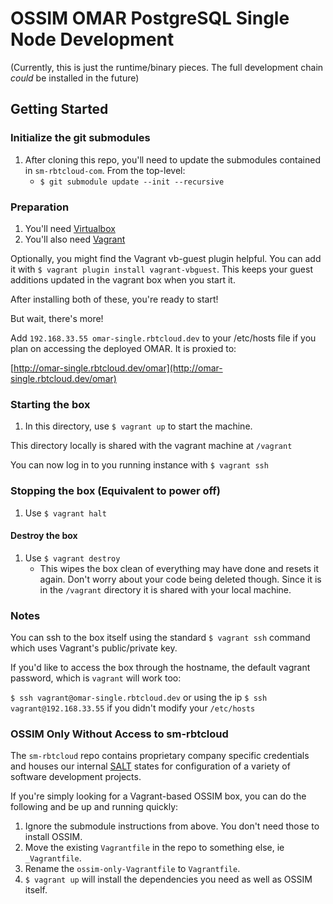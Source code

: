 # OSSIM OMAR PostgreSQL Single Node Development
(Currently, this is just the runtime/binary pieces.  The full
development chain _could_ be installed in the future)

## Getting Started

### Initialize the git submodules
1. After cloning this repo, you'll need to update the submodules contained
in `sm-rbtcloud-com`.  From the top-level:
    - `$ git submodule update --init --recursive`

### Preparation
1. You'll need [Virtualbox](http://virtualbox.org)
2. You'll also need [Vagrant](http://vagrantup.com)

Optionally, you might find the Vagrant vb-guest plugin helpful. You can add
it with `$ vagrant plugin install vagrant-vbguest`. This keeps your guest
additions updated in the vagrant box when you start it.

After installing both of these, you're ready to start!

But wait, there's more!

Add `192.168.33.55 omar-single.rbtcloud.dev` to your /etc/hosts file if
you plan on accessing the deployed OMAR.  It is proxied to:

[http://omar-single.rbtcloud.dev/omar](http://omar-single.rbtcloud.dev/omar)

### Starting the box

1. In this directory, use `$ vagrant up` to start the machine.

This directory locally is shared with the vagrant machine at `/vagrant`

You can now log in to you running instance with `$ vagrant ssh`

### Stopping the box (Equivalent to power off)
1. Use `$ vagrant halt`

#### Destroy the box
1. Use `$ vagrant destroy`
    - This wipes the box clean of everything may have done and resets it again. Don't
      worry about your code being deleted though. Since it is in the `/vagrant` directory
      it is shared with your local machine.

### Notes
You can ssh to the box itself using the standard `$ vagrant ssh` command which uses Vagrant's public/private key.

If you'd like to access the box through the hostname, the default vagrant password, which is `vagrant` will work too:

`$ ssh vagrant@omar-single.rbtcloud.dev` or using the ip `$ ssh vagrant@192.168.33.55` if you didn't modify your `/etc/hosts`

### OSSIM Only Without Access to sm-rbtcloud
The `sm-rbtcloud` repo contains proprietary company specific credentials and
houses our internal [SALT](http://saltstack.com) states for configuration of
a variety of software development projects.

If you're simply looking for a Vagrant-based OSSIM box, you can do the following
and be up and running quickly:

1. Ignore the submodule instructions from above. You don't need those to install
OSSIM.
2. Move the existing `Vagrantfile` in the repo to something else, ie `_Vagrantfile`.
3. Rename the `ossim-only-Vagrantfile` to `Vagrantfile`. 
4. `$ vagrant up` will install the dependencies you need as well as OSSIM itself.

